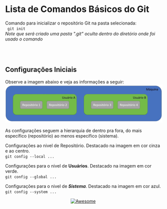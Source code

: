 # Lista de Comandos Básicos do Git

Comando para inicializar o repositório Git na pasta selecionada:
<br>
<code> git init </code>
<br>
<i>Note que será criado uma pasta ".git" oculta dentro do diretório onde foi usado o comando </i>


<br><br>

## Configurações Iniciais
Observe a imagem abaixo e veja as informações a seguir:
![image001](https://github.com/juliogaiotto/Help/blob/main/assets/image001.png)

As configurações seguem a hierarquia de dentro pra fora, do mais específico (repositório) ao menos específico (sistema).

Configurações ao nivel de Repositório. Destacado na imagem em cor cinza e ao centro.
<br>
<code>git config --local ... </code>

Configurações para o nivel de <b>Usuários</b>. Destacado na imagem em cor verde.
<br>
<code>git config --global ... </code>

Configurações para o nivel de ***Sistema***. Destacado na imagem em cor azul.
<br>
<code>git config --system ... </code>


<div align="center" markdown="1">

[![Awesome](https://cdn.rawgit.com/sindresorhus/awesome/d7305f38d29fed78fa85652e3a63e154dd8e8829/media/badge.svg)](https://github.com/sindresorhus/awesome)&#160;


</div>
